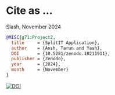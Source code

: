 # Cite as ...

Slash,
November 2024

```bibtex
@MISC{g71:Project2,
  title     = {SplitIT Application},
  author    = {Ansh, Tarun and Yash},
  DOI 	    = {10.5281/zenodo.10211911},
  publisher = {Zenodo},
  year      = {2024},
  month     = {November}
}

```
[![DOI](https://zenodo.org/badge/DOI/10.5281/zenodo.14027604.svg)](https://doi.org/10.5281/zenodo.14027604)
